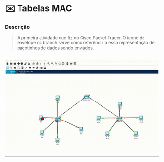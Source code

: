 # ✉️ Tabelas MAC

### Descrição

> A primeira atividade que fiz no Cisco Packet Tracer. O ícone de envelope na branch serve como referência a essa representação de pacotinhos de dados sendo enviados.

<br>

<div align = center>
   <img src= "https://github.com/RgoSL/IPSSI-2025/blob/Ativ01/SwitchEstrela%20Funcionando.gif" width = 500px alt="Gif da Atividade"/>
</div>

---
